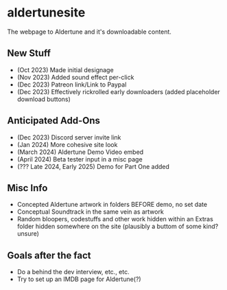 # aldertunesite
The webpage to Aldertune and it's downloadable content. 

## New Stuff
- (Oct 2023) Made initial designage
- (Nov 2023) Added sound effect per-click
- (Dec 2023) Patreon link/Link to Paypal
- (Dec 2023) Effectively rickrolled early downloaders (added placeholder download buttons)

## Anticipated Add-Ons
- (Dec 2023) Discord server invite link
- (Jan 2024) More cohesive site look
- (March 2024) Aldertune Demo Video embed
- (April 2024) Beta tester input in a misc page
- (??? Late 2024, Early 2025) Demo for Part One added

## Misc Info
- Concepted Aldertune artwork in folders BEFORE demo, no set date
- Conceptual Soundtrack in the same vein as artwork
- Random bloopers, codestuffs and other work hidden within an Extras folder hidden somewhere on the site (plausibly a buttom of some kind? unsure)

## Goals after the fact
- Do a behind the dev interview, etc., etc.
- Try to set up an IMDB page for Aldertune(?)
